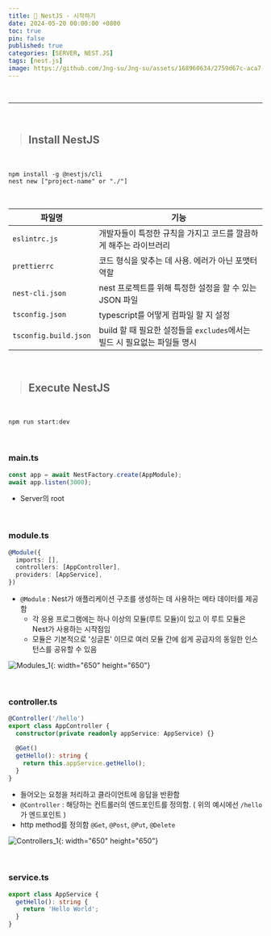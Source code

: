 ```yaml
---
title: 🦁 NestJS - 시작하기
date: 2024-05-20 00:00:00 +0800
toc: true
pin: false
published: true
categories: [SERVER, NEST.JS]
tags: [nest.js]
image: https://github.com/Jng-su/Jng-su/assets/168960634/2759d67c-aca7-4c2c-adac-b0fee5a4d7ff
---
```


<br>

---

<br>


> ## Install NestJS

<br>

```shell
npm install -g @nestjs/cli
nest new ["project-name" or "./"]
```

<br>

| 파일명                | 기능                                                                      |
| --------------------- | ------------------------------------------------------------------------- |
| `eslintrc.js`         | 개발자들이 특정한 규칙을 가지고 코드를 깔끔하게 해주는 라이브러리         |
| `prettierrc`          | 코드 형식을 맞추는 데 사용. 에러가 아닌 포맷터 역할                       |
| `nest-cli.json`       | nest 프로젝트를 위해 특정한 설정을 할 수 있는 JSON 파일                   |
| `tsconfig.json`       | typescript를 어떻게 컴파일 할 지 설정                                     |
| `tsconfig.build.json` | build 할 때 필요한 설정들을 `excludes`에서는 빌드 시 필요없는 파일들 명시 |

<br>

> ## Execute NestJS

<br>

```shell
npm run start:dev
```

<br>

### main.ts

```typescript
const app = await NestFactory.create(AppModule);
await app.listen(3000);
```

- Server의 root

<br>

### module.ts

```typescript
@Module({
  imports: [],
  controllers: [AppController],
  providers: [AppService],
})
```

- `@Module` : Nest가 애플리케이션 구조를 생성하는 데 사용하는 메타 데이터를 제공함
  - 각 응용 프로그램에는 하나 이상의 모듈(루트 모듈)이 있고 이 루트 모듈은 Nest가 사용하는 시작점임
  - 모듈은 기본적으로 '싱글톤' 이므로 여러 모듈 간에 쉽게 공급자의 동일한 인스턴스를 공유할 수 있음

![Modules_1](https://github.com/Jng-su/Jng-su/assets/168960634/f4694c1b-2766-4bcb-b78f-ffa343330f1f){: width="650" height="650"}

<br>

### controller.ts

```typescript
@Controller('/hello')
export class AppController {
  constructor(private readonly appService: AppService) {}

  @Get()
  getHello(): string {
    return this.appService.getHello();
  }
}
```

- 들어오는 요청을 처리하고 클라이언트에 응답을 반환함
- `@Controller` : 해당하는 컨트롤러의 엔드포인트를 정의함. ( 위의 예시에선 `/hello`가 엔드포인트 )
- http method를 정의함 `@Get`, `@Post`, `@Put`, `@Delete`

![Controllers_1](https://github.com/Jng-su/Jng-su/assets/168960634/67390749-cc6b-4d81-9572-55b1ebf2db06){: width="650" height="650"}

<br>

### service.ts

```typescript
export class AppService {
  getHello(): string {
    return 'Hello World';
  }
}
```

<br>
